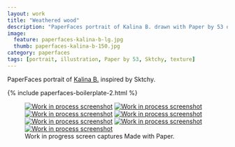 ```yaml
---
layout: work
title: "Weathered wood"
description: "PaperFaces portrait of Kalina B. drawn with Paper by 53 on an iPad."
image: 
  feature: paperfaces-kalina-b-lg.jpg
  thumb: paperfaces-kalina-b-150.jpg
category: paperfaces
tags: [portrait, illustration, Paper by 53, Sktchy, texture]
---
```


PaperFaces portrait of [Kalina B.](http://sktchy.com/142Fr) inspired by Sktchy.

{% include paperfaces-boilerplate-2.html %}

<figure class="third">
	<a href="{{ site.url }}/images/paperfaces-kalina-b-process-1-lg.jpg"><img src="{{ site.url }}/images/paperfaces-kalina-b-process-1-600.jpg" alt="Work in process screenshot"></a>
	<a href="{{ site.url }}/images/paperfaces-kalina-b-process-2-lg.jpg"><img src="{{ site.url }}/images/paperfaces-kalina-b-process-2-600.jpg" alt="Work in process screenshot"></a>
	<a href="{{ site.url }}/images/paperfaces-kalina-b-process-3-lg.jpg"><img src="{{ site.url }}/images/paperfaces-kalina-b-process-3-600.jpg" alt="Work in process screenshot"></a>
	<a href="{{ site.url }}/images/paperfaces-kalina-b-process-4-lg.jpg"><img src="{{ site.url }}/images/paperfaces-kalina-b-process-4-600.jpg" alt="Work in process screenshot"></a>
	<a href="{{ site.url }}/images/paperfaces-kalina-b-process-5-lg.jpg"><img src="{{ site.url }}/images/paperfaces-kalina-b-process-5-600.jpg" alt="Work in process screenshot"></a>
	<a href="{{ site.url }}/images/paperfaces-kalina-b-process-6-lg.jpg"><img src="{{ site.url }}/images/paperfaces-kalina-b-process-6-600.jpg" alt="Work in process screenshot"></a>
	<a href="{{ site.url }}/images/paperfaces-kalina-b-process-7-lg.jpg"><img src="{{ site.url }}/images/paperfaces-kalina-b-process-7-600.jpg" alt="Work in process screenshot"></a>
	<figcaption>Work in progress screen captures Made with Paper.</figcaption>
</figure>